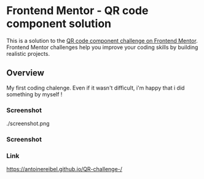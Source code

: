 # Frontend Mentor - QR code component solution

This is a solution to the [QR code component challenge on Frontend Mentor](https://www.frontendmentor.io/challenges/qr-code-component-iux_sIO_H). Frontend Mentor challenges help you improve your coding skills by building realistic projects. 

## Overview

My first coding chalenge. Even if it wasn't difficult, i'm happy that i did something by myself !

### Screenshot

./screenshot.png

### Screenshot

### Link

https://antoinereibel.github.io/QR-challenge-/
